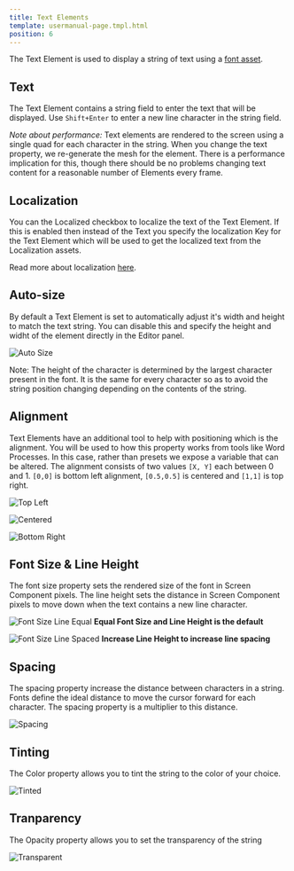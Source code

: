 ```yaml
---
title: Text Elements
template: usermanual-page.tmpl.html
position: 6
---
```


The Text Element is used to display a string of text using a [font asset][1].

## Text

The Text Element contains a string field to enter the text that will be displayed. Use `Shift+Enter` to enter a new line character in the string field.

*Note about performance:* Text elements are rendered to the screen using a single quad for each character in the string. When you change the text property, we re-generate the mesh for the element. There is a performance implication for this, though there should be no problems changing text content for a reasonable number of Elements every frame.

## Localization

You can the Localized checkbox to localize the text of the Text Element. If this is enabled then instead of the Text you specify the localization Key for the Text Element which will be used to get the localized text from the Localization assets.

Read more about localization [here][11].

## Auto-size

By default a Text Element is set to automatically adjust it's width and height to match the text string. You can disable this and specify the height and widht of the element directly in the Editor panel.

![Auto Size][2]

Note: The height of the character is determined by the largest character present in the font. It is the same for every character so as to avoid the string position changing depending on the contents of the string.

## Alignment

Text Elements have an additional tool to help with positioning which is the alignment. You will be used to how this property works from tools like Word Processes. In this case, rather than presets we expose a variable that can be altered. The alignment consists of two values `[X, Y]` each between 0 and 1. `[0,0]` is bottom left alignment, `[0.5,0.5]` is centered and `[1,1]` is top right.

![Top Left][3]

![Centered][4]

![Bottom Right][5]

## Font Size & Line Height

The font size property sets the rendered size of the font in Screen Component pixels. The line height sets the distance in Screen Component pixels to move down when the text contains a new line character.

![Font Size Line Equal][6]
**Equal Font Size and Line Height is the default**

![Font Size Line Spaced][7]
**Increase Line Height to increase line spacing**

## Spacing

The spacing property increase the distance between characters in a string. Fonts define the ideal distance to move the cursor forward for each character. The spacing property is a multiplier to this distance.

![Spacing][8]

## Tinting

The Color property allows you to tint the string to the color of your choice.

![Tinted][9]

## Tranparency

The Opacity property allows you to set the transparency of the string

![Transparent][10]

[1]: /user-manual/assets/fonts
[2]: /images/user-manual/user-interface/text-element/auto-size.png
[3]: /images/user-manual/user-interface/text-element/alignment-bottom-left.png
[4]: /images/user-manual/user-interface/text-element/alignment-centered.png
[5]: /images/user-manual/user-interface/text-element/alignment-top-right.png
[6]: /images/user-manual/user-interface/text-element/font-line-equal.png
[7]: /images/user-manual/user-interface/text-element/font-line-spaced.png
[8]: /images/user-manual/user-interface/text-element/spacing.png
[9]: /images/user-manual/user-interface/text-element/tinted.png
[10]: /images/user-manual/user-interface/text-element/transparent.png
[11]: /user-manual/user-interface/localization
